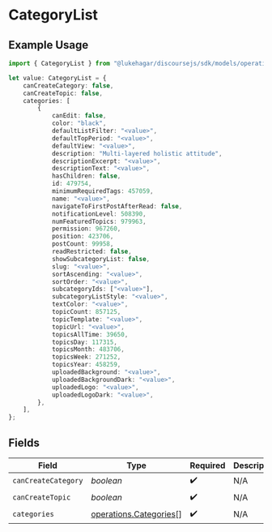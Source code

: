 # CategoryList

## Example Usage

```typescript
import { CategoryList } from "@lukehagar/discoursejs/sdk/models/operations";

let value: CategoryList = {
    canCreateCategory: false,
    canCreateTopic: false,
    categories: [
        {
            canEdit: false,
            color: "black",
            defaultListFilter: "<value>",
            defaultTopPeriod: "<value>",
            defaultView: "<value>",
            description: "Multi-layered holistic attitude",
            descriptionExcerpt: "<value>",
            descriptionText: "<value>",
            hasChildren: false,
            id: 479754,
            minimumRequiredTags: 457059,
            name: "<value>",
            navigateToFirstPostAfterRead: false,
            notificationLevel: 508390,
            numFeaturedTopics: 979963,
            permission: 967260,
            position: 423706,
            postCount: 99958,
            readRestricted: false,
            showSubcategoryList: false,
            slug: "<value>",
            sortAscending: "<value>",
            sortOrder: "<value>",
            subcategoryIds: ["<value>"],
            subcategoryListStyle: "<value>",
            textColor: "<value>",
            topicCount: 857125,
            topicTemplate: "<value>",
            topicUrl: "<value>",
            topicsAllTime: 39650,
            topicsDay: 117315,
            topicsMonth: 483706,
            topicsWeek: 271252,
            topicsYear: 458259,
            uploadedBackground: "<value>",
            uploadedBackgroundDark: "<value>",
            uploadedLogo: "<value>",
            uploadedLogoDark: "<value>",
        },
    ],
};
```

## Fields

| Field                                                                   | Type                                                                    | Required                                                                | Description                                                             |
| ----------------------------------------------------------------------- | ----------------------------------------------------------------------- | ----------------------------------------------------------------------- | ----------------------------------------------------------------------- |
| `canCreateCategory`                                                     | *boolean*                                                               | :heavy_check_mark:                                                      | N/A                                                                     |
| `canCreateTopic`                                                        | *boolean*                                                               | :heavy_check_mark:                                                      | N/A                                                                     |
| `categories`                                                            | [operations.Categories](../../../sdk/models/operations/categories.md)[] | :heavy_check_mark:                                                      | N/A                                                                     |